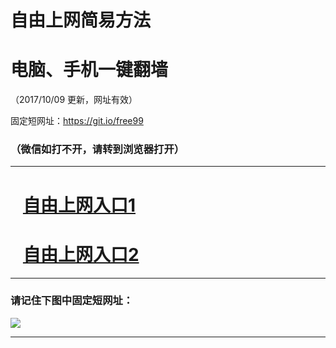﻿# 自由上网简易方法

# 电脑、手机一键翻墙

（2017/10/09 更新，网址有效）

固定短网址：https://git.io/free99

### （微信如打不开，请转到浏览器打开）


***





# &nbsp;&nbsp; <a href="http://ft29121761.fwq-tz-1001.info/fwqtz01.html?t=100900128946 " target="_blank">自由上网入口1</a>
# &nbsp;&nbsp; <a href="http://ft514617469.fwq-tz-1002.info/fwqtz02.html?t=100900110298 " target="_blank">自由上网入口2</a>
***

### 请记住下图中固定短网址：

<img src="https://s3-us-west-2.amazonaws.com/fwq-1001/yjfq-20170905okok.png" /> 


***

